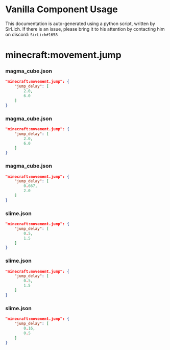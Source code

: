 # Vanilla Component Usage
This documentation is auto-generated using a python script, written by SirLich. If there is an issue, please bring it to his attention by contacting him on discord: `SirLich#1658`

# minecraft:movement.jump
### magma_cube.json
```JSON
"minecraft:movement.jump": {
    "jump_delay": [
        2.0,
        6.0
    ]
}
```

### magma_cube.json
```JSON
"minecraft:movement.jump": {
    "jump_delay": [
        2.0,
        6.0
    ]
}
```

### magma_cube.json
```JSON
"minecraft:movement.jump": {
    "jump_delay": [
        0.667,
        2.0
    ]
}
```

### slime.json
```JSON
"minecraft:movement.jump": {
    "jump_delay": [
        0.5,
        1.5
    ]
}
```

### slime.json
```JSON
"minecraft:movement.jump": {
    "jump_delay": [
        0.5,
        1.5
    ]
}
```

### slime.json
```JSON
"minecraft:movement.jump": {
    "jump_delay": [
        0.16,
        0.5
    ]
}
```


